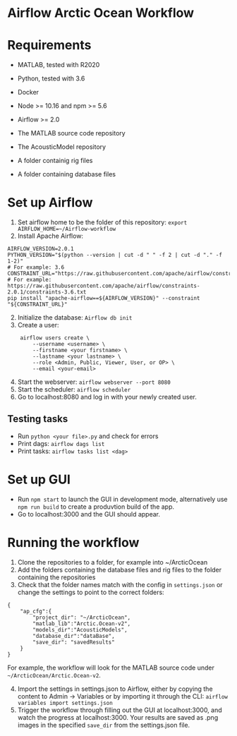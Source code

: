 # Airflow Arctic Ocean Workflow

# Requirements
* MATLAB, tested with R2020
* Python, tested with 3.6
* Docker
* Node >= 10.16 and npm >= 5.6 
* Airflow >= 2.0

* The MATLAB source code repository
* The AcousticModel repository
* A folder containig rig files
* A folder containing database files

# Set up Airflow
1. Set airflow home to be the folder of this repository: ``export AIRFLOW_HOME=~/Airflow-workflow``
1. Install Apache Airflow: 
```
AIRFLOW_VERSION=2.0.1
PYTHON_VERSION="$(python --version | cut -d " " -f 2 | cut -d "." -f 1-2)"
# For example: 3.6
CONSTRAINT_URL="https://raw.githubusercontent.com/apache/airflow/constraints-${AIRFLOW_VERSION}/constraints-${PYTHON_VERSION}.txt"
# For example: https://raw.githubusercontent.com/apache/airflow/constraints-2.0.1/constraints-3.6.txt
pip install "apache-airflow==${AIRFLOW_VERSION}" --constraint "${CONSTRAINT_URL}"
```
2. Initialize the database: ``Airflow db init``
3. Create a user: 
```
    airflow users create \
        --username <username> \
        --firstname <your firstname> \
        --lastname <your lastname> \
        --role <Admin, Public, Viewer, User, or OP> \
        --email <your-email>
```
4. Start the webserver: `` airflow webserver --port 8080 ``
5. Start the scheduler: `` airflow scheduler ``
6. Go to localhost:8080 and log in with your newly created user.

## Testing tasks
* Run `` python <your file>.py `` and check for errors
* Print dags: ``airflow dags list``
* Print tasks: ``airflow tasks list <dag>``

# Set up GUI
* Run `` npm start `` to launch the GUI in development mode, alternatively use `` npm run build `` to create a produvtion build of the app.
* Go to localhost:3000 and the GUI should appear.

# Running the workflow
1. Clone the repositories to a folder, for example into ~/ArcticOcean
2. Add the folders containing the database files and rig files to the folder containing the repositories
3. Check that the folder names match with the config in ``settings.json`` or change the settings to point to the correct folders:
```
{
    "ap_cfg":{
        "project_dir": "~/ArcticOcean",
        "matlab_lib":"Arctic.Ocean-v2",
        "models_dir":"AcousticModels",
        "database_dir":"dataBase",
        "save_dir": "savedResults"      
    }
}
```
For example, the workflow will look for the MATLAB source code under ``~/ArcticOcean/Arctic.Ocean-v2``.

4. Import the settings in settings.json to Airflow, either by copying the content to Admin -> Variables or by importing it through the CLI: ``airflow variables import settings.json``
5. Trigger the workflow through filling out the GUI at localhost:3000, and watch the progress at localhost:3000. Your results are saved as .png images in the specified ``save_dir`` from the settings.json file.
